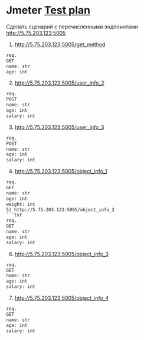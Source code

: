 # Jmeter  [Test plan](https://github.com/angelina-yp/Jmeter/blob/main/Test%20Plan.jmx)

Сделать сценарий с перечисленными эндпоинтами http://5.75.203.123:5005

1) http://5.75.203.123:5005/get_method
```txt
req.
GET
name: str
age: int
``` 

2) http://5.75.203.123:5005/user_info_2
```txt
req.
POST
name: str
age: int
salary: int
```
3) http://5.75.203.123:5005/user_info_3
```txt
req.
POST
name: str
age: int
salary: int
```
4) http://5.75.203.123:5005/object_info_1
```txt
req.
GET
name: str
age: int
weight: int
5) http://5.75.203.123:5005/object_info_2
```txt
req.
GET
name: str
age: int
salary: int
```
6) http://5.75.203.123:5005/object_info_3
```txt
req.
GET
name: str
age: int
salary: int
```
7) http://5.75.203.123:5005/object_info_4
```txt
req.
GET
name: str
age: int
salary: int
```
